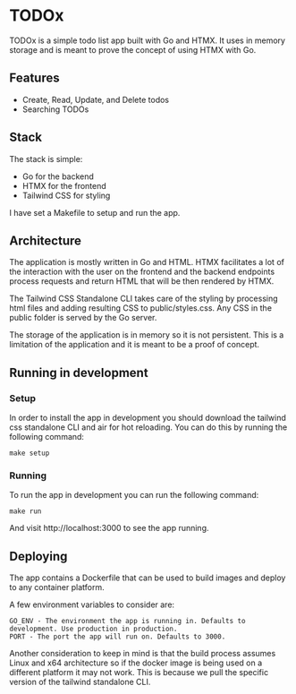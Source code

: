 # TODOx

TODOx is a simple todo list app built with Go and HTMX. It uses in memory storage and is meant to prove the concept of using HTMX with Go.

## Features

- Create, Read, Update, and Delete todos
- Searching TODOs

## Stack

The stack is simple:
- Go for the backend
- HTMX for the frontend
- Tailwind CSS for styling

I have set a Makefile to setup and run the app. 

## Architecture

The application is mostly written in Go and HTML. HTMX facilitates a lot of the interaction with the user on the frontend and the backend endpoints process requests and return HTML that will be then rendered by HTMX.

The Tailwind CSS Standalone CLI takes care of the styling by processing html files and adding resulting CSS to public/styles.css.
Any CSS in the public folder is served by the Go server.

The storage of the application is in memory so it is not persistent. This is a limitation of the application and it is meant to be a proof of concept.

## Running in development

### Setup
In order to install the app in development you should download the tailwind css standalone CLI and air for hot reloading. You can do this by running the following command:

```
make setup
```

### Running 
To run the app in development you can run the following command:

```
make run
```

And visit http://localhost:3000 to see the app running.

## Deploying

The app contains a Dockerfile that can be used to build images and deploy to any container platform. 

A few environment variables to consider are:

```
GO_ENV - The environment the app is running in. Defaults to development. Use production in production.
PORT - The port the app will run on. Defaults to 3000.
```

Another consideration to keep in mind is that the build process assumes Linux and x64 architecture so if the docker image is being used on a different platform it may not work. This is because we pull the specific version of the tailwind standalone CLI.